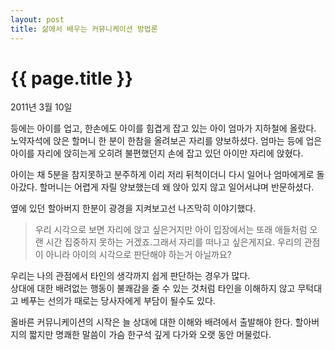 ```yaml
---
layout: post
title: 삶에서 배우는 커뮤니케이션 방법론
---
```


{{ page.title }}
================

<p class="meta">2011년 3월 10일</p>

등에는 아이를 업고, 한손에도 아이를 힘겹게 잡고 있는 아이 엄마가 지하철에 올랐다. 노약자석에 앉은 할머니 한 분이 한참을 올려보곤 자리를 양보하셨다. 
엄마는 등에 업은 아이를 자리에 앉히는게 오히려 불편했던지 손에 잡고 있던 아이만 자리에 앉혔다. 

아이는 채 5분을 참지못하고 분주하게 이리 저리 뒤척이더니 다시 일어나 엄마에게로 돌아갔다.
할머니는 어렵게 자릴 양보했는데 왜 앉아 있지 않고 일어서냐며 반문하셨다.

옆에 있던 할아버지 한분이 광경을 지켜보고선 나즈막히 이야기했다.

> 우리 시각으로 보면 자리에 앉고 싶은거지만 아이 입장에서는 또래 애들처럼 오랜 시간 집중하지 못하는 거겠죠.그래서 자리를 떠나고 싶은게지요. 우리의 관점이 아니라 아이의 시각으로 판단해야 하는거 아닐까요?

우리는 나의 관점에서 타인의 생각까지 쉽게 판단하는 경우가 많다.   
상대에 대한 배려없는 행동이 불쾌감을 줄 수 있는 것처럼 타인을 이해하지 않고 무턱대고 베푸는 선의가 때로는 당사자에게 부담이 될수도 있다.    

올바른 커뮤니케이션의 시작은 늘 상대에 대한 이해와 배려에서 출발해야 한다. 
할아버지의 짧지만 명쾌한 말씀이 가슴 한구석 깊게 다가와 오랫 동안 머물렀다.





